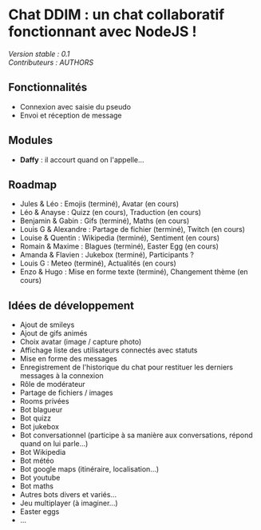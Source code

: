 # Chat DDIM : un chat collaboratif fonctionnant avec NodeJS !
*Version stable : 0.1*  
*Contributeurs : AUTHORS*

## Fonctionnalités ##
* Connexion avec saisie du pseudo
* Envoi et réception de message

## Modules ##
* __Daffy__ : il accourt quand on l'appelle...

## Roadmap ##
* Jules & Léo : Emojis (terminé), Avatar (en cours)
* Léo & Anayse : Quizz (en cours), Traduction (en cours)
* Benjamin & Gabin : Gifs (terminé), Maths (en cours)
* Louis G & Alexandre : Partage de fichier (terminé), Twitch (en cours)
* Louise & Quentin : Wikipedia (terminé), Sentiment (en cours)
* Romain & Maxime : Blagues (terminé), Easter Egg (en cours)
* Amanda & Flavien : Jukebox (terminé), Participants ?
* Louis G : Meteo (terminé), Actualités (en cours)
* Enzo & Hugo : Mise en forme texte (terminé), Changement thème (en cours)

## Idées de développement ##
* Ajout de smileys
* Ajout de gifs animés
* Choix avatar (image / capture photo)
* Affichage liste des utilisateurs connectés avec statuts
* Mise en forme des messages
* Enregistrement de l'historique du chat pour restituer les derniers messages à la connexion
* Rôle de modérateur
* Partage de fichiers / images
* Rooms privées
* Bot blagueur
* Bot quizz
* Bot jukebox
* Bot conversationnel (participe à sa manière aux conversations, répond quand on lui parle...)
* Bot Wikipedia
* Bot météo
* Bot google maps (itinéraire, localisation...)
* Bot youtube
* Bot maths
* Autres bots divers et variés...
* Jeu multiplayer (à imaginer...)
* Easter eggs
* ...
